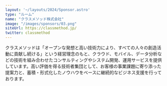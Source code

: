 ```yaml
---
layout: '~/layouts/2024/Sponsor.astro'
type: "ルーム"
name: "クラスメソッド株式会社"
image: "/images/sponsors/03.png"
siteUrl: https://classmethod.jp/
twitter: classmethod
---
```


クラスメソッドは「オープンな発想と高い技術力により、すべての人々の創造活動に貢献し続ける」という経営理念のもと、クラウド、モバイル、データ分析などの技術を組み合わせたコンサルティングやシステム開発、運用サービスを提供しています。高い評価を得る技術者集団として、お客様の事業課題に寄り添った提案力と、蓄積・形式化したノウハウをベースに継続的なビジネス支援を行っております。